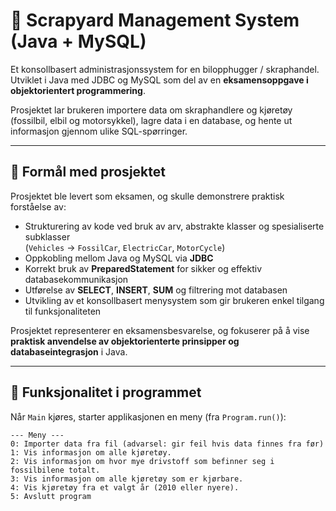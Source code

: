 # 🔧 Scrapyard Management System (Java + MySQL)

Et konsollbasert administrasjonssystem for en bilopphugger / skraphandel.  
Utviklet i Java med JDBC og MySQL som del av en **eksamensoppgave i objektorientert programmering**.

Prosjektet lar brukeren importere data om skraphandlere og kjøretøy (fossilbil, elbil og motorsykkel), lagre data i en database, og hente ut informasjon gjennom ulike SQL-spørringer.

---

## 🎯 Formål med prosjektet

Prosjektet ble levert som eksamen, og skulle demonstrere praktisk forståelse av:
- Strukturering av kode ved bruk av arv, abstrakte klasser og spesialiserte subklasser  
  (`Vehicles` → `FossilCar`, `ElectricCar`, `MotorCycle`)
- Oppkobling mellom Java og MySQL via **JDBC**
- Korrekt bruk av **PreparedStatement** for sikker og effektiv databasekommunikasjon
- Utførelse av **SELECT**, **INSERT**, **SUM** og filtrering mot databasen
- Utvikling av et konsollbasert menysystem som gir brukeren enkel tilgang til funksjonaliteten

Prosjektet representerer en eksamensbesvarelse, og fokuserer på å vise **praktisk anvendelse av objektorienterte prinsipper og databaseintegrasjon** i Java.

---

## 🧠 Funksjonalitet i programmet

Når `Main` kjøres, starter applikasjonen en meny (fra `Program.run()`):

```text
--- Meny ---
0: Importer data fra fil (advarsel: gir feil hvis data finnes fra før)
1: Vis informasjon om alle kjøretøy.
2: Vis informasjon om hvor mye drivstoff som befinner seg i fossilbilene totalt.
3: Vis informasjon om alle kjøretøy som er kjørbare.
4: Vis kjøretøy fra et valgt år (2010 eller nyere).
5: Avslutt program
